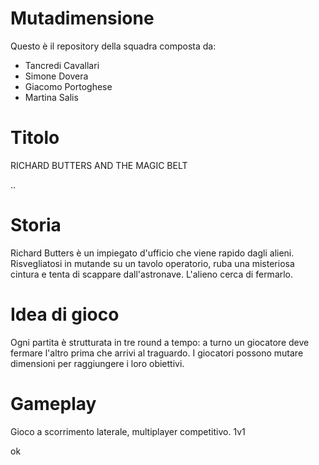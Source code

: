 # Mutadimensione

Questo è il repository della squadra composta da:
- Tancredi Cavallari
- Simone Dovera
- Giacomo Portoghese
- Martina Salis
   

# Titolo
RICHARD BUTTERS AND THE MAGIC BELT

..

# Storia
Richard Butters è un impiegato d'ufficio che viene rapido dagli alieni. Risvegliatosi in mutande su un tavolo operatorio, ruba una misteriosa cintura e tenta di scappare dall'astronave. L'alieno cerca di fermarlo.



# Idea di gioco
Ogni partita è strutturata in tre round a tempo: a turno un giocatore deve fermare l'altro prima che arrivi al traguardo.
I giocatori possono mutare dimensioni per raggiungere i loro obiettivi.


# Gameplay
Gioco a scorrimento laterale, multiplayer competitivo. 1v1


ok